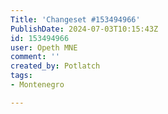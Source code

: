 ```yaml
---
Title: 'Changeset #153494966'
PublishDate: 2024-07-03T10:15:43Z
id: 153494966
user: Opeth MNE
comment: ''
created_by: Potlatch
tags:
- Montenegro

---
```

